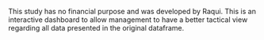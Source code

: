This study has no financial purpose and was developed by Raqui. This is an interactive dashboard to allow management to have a better tactical view regarding all data presented in the original dataframe. 
